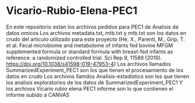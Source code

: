# Vicario-Rubio-Elena-PEC1
 
En este repositorio estan los archivos pedidos para PEC1 de Analisis de datos omicos
Los archivos metadata.txt, mtb.txt y mtb.txt son los datos en crudo del articulo utilizado para este proyecto (He, X., Parenti, M., Grip, T. et al. Fecal microbiome and metabolome of infants fed bovine MFGM supplemented formula or standard formula with breast-fed infants as reference: a randomized controlled trial. Sci Rep 9, 11589 (2019). https://doi.org/10.1038/s41598-019-47953-4)
Los archivos llamados SummarizedExperiment_PEC1 son los que tienen el procesamiento de los datos en crudo
Los archivos llamdos Analisis-estadistico son los que tienen los analisis exploratorios de los datos de SummarizedExperiment_PEC1
Y los archivos Vicario rubio elena PEC1 informe son lo que contienen el informe subido a CANVAS
